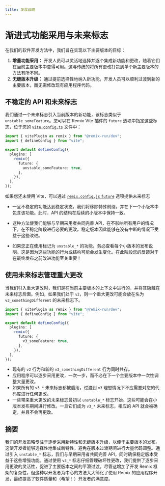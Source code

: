 ```yaml
---
title: 发展战略
---
```


# 渐进式功能采用与未来标志

在我们的软件开发方法中，我们旨在实现以下主要版本的目标：

1. **增量功能采用：** 开发人员可以灵活地选择并逐个集成新功能和更改，随着它们在当前主要版本中变得可用。这与传统的将所有更改打包到单个新主要版本的方法有所不同。
2. **无缝版本升级：** 通过提前选择性地纳入新功能，开发人员可以顺利过渡到新的主要版本，而无需修改现有应用程序代码。

## 不稳定的 API 和未来标志

我们通过一个未来标志引入当前版本的新功能，该标志类似于 `unstable_someFeature`。您可以在 Remix Vite 插件的 `future` 选项中指定这些标志，位于您的 [`vite.config.ts`][vite-config-future] 文件中：

```ts filename=vite.config.ts lines=[7-9]
import { vitePlugin as remix } from "@remix-run/dev";
import { defineConfig } from "vite";

export default defineConfig({
  plugins: [
    remix({
      future: {
        unstable_someFeature: true,
      },
    }),
  ],
});
```

<docs-info>如果您还未使用 Vite，可以通过 [`remix.config.js` `future`][remix-config-future] 选项提供未来标志</docs-info>

- 一旦不稳定的功能达到稳定状态，我们将移除特殊前缀，并在下一个小版本中包含该功能。此时，API 的结构在后续的小版本中保持一致。

- 这种方法使我们能够与早期采用者共同完善 API，在不影响所有用户的情况下，在不稳定阶段进行必要的更改。稳定版本因此能够在没有中断的情况下受益于这些改进。

- 如果您正在使用标记为 `unstable_*` 的功能，务必查看每个小版本的发布说明。这是因为这些功能的行为或结构可能会发生变化。在此阶段您的反馈对于在最终发布之前改进功能至关重要！

## 使用未来标志管理重大更改

当我们引入重大更改时，我们是在当前主要版本的上下文中进行的，并将其隐藏在未来标志后面。例如，如果我们处于 `v2`，则一个重大更改可能会放在名为 `v3_somethingDifferent` 的未来标志下。

```ts filename=vite.config.ts lines=[7-9]
import { vitePlugin as remix } from "@remix-run/dev";
import { defineConfig } from "vite";

export default defineConfig({
  plugins: [
    remix({
      future: {
        v3_someFeature: true,
      },
    }),
  ],
});
```

- 现有的 `v2` 行为和新的 `v3_somethingDifferent` 行为同时共存。
- 应用程序可以逐步采用更改，一次一步，而不必在下一个主要版本中一次性调整大量更改。
- 如果所有的 `v3_*` 未来标志都被启用，过渡到 `v3` 理想情况下不应需要对您的代码库进行任何更改。
- 一些带来重大更改的未来标志最初以 `unstable_*` 标志开始。这些可能会在小版本发布期间进行修改。一旦它们成为 `v3_*` 未来标志，相应的 API 就会被确定，并且不会再更改。

## 摘要

我们的开发策略专注于逐步采用新特性和无缝版本升级，以便于主要版本的发布。这使开发者能够选择性地集成新特性，避免在版本过渡期间进行大量代码调整。通过引入 `unstable_*` 标志，我们与早期采用者共同完善 API，同时确保稳定版本受益于这些增强功能。通过使用 `v3_*` 标志仔细管理破坏性更改，我们提供了逐步采用更改的灵活性，促进了主要版本之间的平滑过渡。尽管这增加了开发 Remix 框架的复杂性，但这种以开发者为中心的方法大大简化了使用 Remix 的应用程序开发，最终提高了软件质量和（希望！）开发者的满意度。

[vite-config-future]: ../file-conventions/vite-config#future
[remix-config-future]: ../file-conventions/remix-config#future